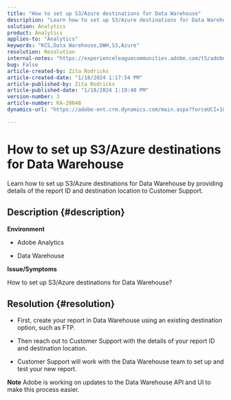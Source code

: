 ```yaml
---
title: "How to set up S3/Azure destinations for Data Warehouse"
description: "Learn how to set up S3/Azure destinations for Data Warehouse."
solution: Analytics
product: Analytics
applies-to: "Analytics"
keywords: "KCS,Data Warehouse,DWH,S3,Azure"
resolution: Resolution
internal-notes: "https://experienceleaguecommunities.adobe.com/t5/adobe-analytics-ideas/amazon-s3-support-for-data-warehouse/idi-p/341037  Azure example: https://jira.corp.adobe.com/browse/AN-259530  S3 example: https://jira.corp.adobe.com/browse/AN-294769"
bug: False
article-created-by: Zita Rodricks
article-created-date: "1/18/2024 1:17:54 PM"
article-published-by: Zita Rodricks
article-published-date: "1/18/2024 1:19:48 PM"
version-number: 3
article-number: KA-20048
dynamics-url: "https://adobe-ent.crm.dynamics.com/main.aspx?forceUCI=1&pagetype=entityrecord&etn=knowledgearticle&id=cf6b0afa-03b6-ee11-a569-6045bd0065f9"

---
```

# How to set up S3/Azure destinations for Data Warehouse


Learn how to set up S3/Azure destinations for Data Warehouse by providing details of the report ID and destination location to Customer Support.

## Description {#description}


<b>Environment</b>

- Adobe Analytics

- Data Warehouse

<b>Issue/Symptoms</b>

How to set up S3/Azure destinations for Data Warehouse?


## Resolution {#resolution}


- First, create your report in Data Warehouse using an existing destination option, such as FTP.

- Then reach out to Customer Support with the details of your report ID and destination location.

- Customer Support will work with the Data Warehouse team to set up and test your new report.

<b>Note</b>
Adobe is working on updates to the Data Warehouse API and UI to make this process easier.
